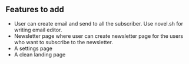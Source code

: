 ## Features to add

- User can create email and send to all the subscriber. Use novel.sh for writing email editor.
- Newsletter page where user can create newsletter page for the users who want to subscribe to the newsletter.
- A settings page
- A clean landing page
